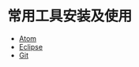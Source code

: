 

# 常用工具安装及使用

- [Atom](https://github.com/unknown-peter/Tools/blob/master/Atom.md)
- [Eclipse](https://github.com/unknown-peter/Tools/blob/master/Eclipse.md)
- [Git](https://github.com/unknown-peter/Tools/blob/master/Git.md)
